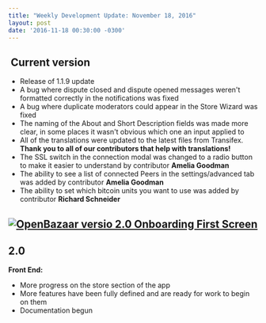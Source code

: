 ```yaml
---
title: "Weekly Development Update: November 18, 2016" 
layout: post
date: '2016-11-18 00:30:00 -0300'
---
```

        
 Current version
----------------

*   Release of 1.1.9 update
*   A bug where dispute closed and dispute opened messages weren't formatted correctly in the notifications was fixed
*   A bug where duplicate moderators could appear in the Store Wizard was fixed
*   The naming of the About and Short Description fields was made more clear, in some places it wasn't obvious which one an input applied to
*   All of the translations were updated to the latest files from Transifex. **Thank you to all of our contributors that help with translations!**
*   The SSL switch in the connection modal was changed to a radio button to make it easier to understand by contributor **Amelia Goodman**
*   The ability to see a list of connected Peers in the settings/advanced tab was added by contributor **Amelia Goodman**
*   The ability to set which bitcoin units you want to use was added by contributor **Richard Schneider**

[![OpenBazaar versio 2.0 Onboarding First Screen](Screen-Shot-2016-11-18-at-1.25.37-PM.png)](https://blog.openbazaar.org/wp-content/uploads/2016/11/Screen-Shot-2016-11-18-at-1.25.37-PM.png)
-------------------------------------------------------------------------------------------------------------------------------------------------------------------------------------------------------------------------------------------------------------

2.0
---

**Front End:**

*   More progress on the store section of the app
*   More features have been fully defined and are ready for work to begin on them
*   Documentation begun